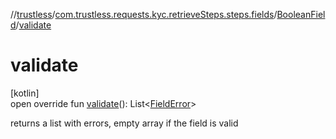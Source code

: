 //[trustless](../../../index.md)/[com.trustless.requests.kyc.retrieveSteps.steps.fields](../index.md)/[BooleanField](index.md)/[validate](validate.md)

# validate

[kotlin]\
open override fun [validate](validate.md)(): List&lt;[FieldError](../-field-error/index.md)&gt;

returns a list with errors, empty array if the field is valid
